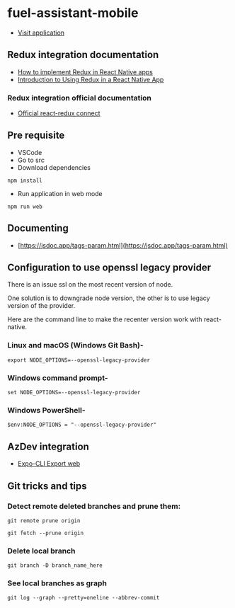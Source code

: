 # fuel-assistant-mobile

- [Visit application](https://macreibendev-fuel-assistant-front.azurewebsites.net/)

## Redux integration documentation

- [How to implement Redux in React Native apps](https://enappd.com/blog/redux-in-react-native-app/92/)
- [Introduction to Using Redux in a React Native App](https://www.digitalocean.com/community/tutorials/react-react-native-redux)

### Redux integration official documentation

- [Official react-redux connect](https://react-redux.js.org/api/connect)

## Pre requisite

- VSCode
- Go to src
- Download dependencies

```
npm install
```

- Run application in web mode

```
npm run web
```

## Documenting

- [https://jsdoc.app/tags-param.html](https://jsdoc.app/tags-param.html)

## Configuration to use openssl legacy provider

There is an issue ssl on the most recent version of node.

One solution is to downgrade node version, the other is to use legacy version of the provider.

Here are the command line to make the recenter version work with react-native.

### Linux and macOS (Windows Git Bash)-

```Shell
export NODE_OPTIONS=--openssl-legacy-provider
```

### Windows command prompt-

```Shell
set NODE_OPTIONS=--openssl-legacy-provider
```

### Windows PowerShell-

```Shell
$env:NODE_OPTIONS = "--openssl-legacy-provider"
```

## AzDev integration

- [Expo-CLI Export web](https://docs.expo.dev/workflow/expo-cli/#exporting)

## Git tricks and tips

### Detect remote deleted branches and prune them:

```Shell
git remote prune origin
```

```Shell
git fetch --prune origin
```

### Delete local branch

```Shell
git branch -D branch_name_here
```

### See local branches as graph

```Shell
git log --graph --pretty=oneline --abbrev-commit
```
